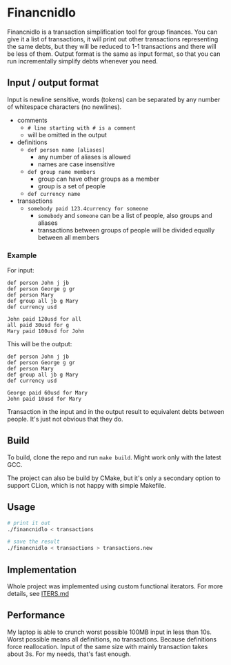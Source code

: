 # Financnidlo

Financnidlo is a transaction simplification tool for group finances. You can give it a list of transactions, it will print out
other transactions representing the same debts, but they will be reduced to 1-1 transactions and there will be less of them.
Output format is the same as input format, so that you can run incrementally simplify debts whenever you need.

## Input / output format

Input is newline sensitive, words (tokens) can be separated by any number of whitespace characters (no newlines).

* comments
    * `# line starting with # is a comment`
    * will be omitted in the output
* definitions
    * `def person name [aliases]`
        * any number of aliases is allowed
        * names are case insensitive
    * `def group name members`
        * group can have other groups as a member
        * group is a set of people
    * `def currency name`
* transactions
    * `somebody paid 123.4currency for someone`
        * `somebody` and `someone` can be a list of people, also groups and aliases
        * transactions between groups of people will be divided equally between all members

### Example

For input:
```
def person John j jb
def person George g gr
def person Mary
def group all jb g Mary
def currency usd

John paid 120usd for all
all paid 30usd for g
Mary paid 100usd for John
```

This will be the output:
```
def person John j jb
def person George g gr
def person Mary
def group all jb g Mary
def currency usd

George paid 60usd for Mary
John paid 10usd for Mary
```

Transaction in the input and in the output result to equivalent debts between people. It's just not obvious that they do.

## Build

To build, clone the repo and run `make build`. Might work only with the latest GCC.

The project can also be build by CMake, but it's only a secondary option to support CLion, which is not happy with simple Makefile. 

## Usage

```sh
# print it out
./financnidlo < transactions

# save the result
./financnidlo < transactions > transactions.new
```

## Implementation

Whole project was implemented using custom functional iterators. For more details, see [ITERS.md](./ITERS.md)

## Performance

My laptop is able to crunch worst possible 100MB input in less than 10s. Worst possible means all definitions, no transactions. Because definitions force reallocation. Input of the same size with mainly transaction takes about 3s. For my needs, that's fast enough.
